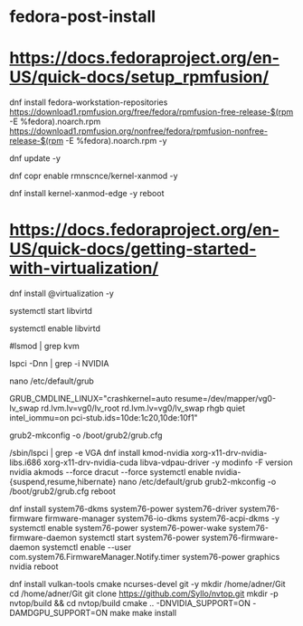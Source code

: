 # fedora-post-install

# https://docs.fedoraproject.org/en-US/quick-docs/setup_rpmfusion/
dnf install fedora-workstation-repositories https://download1.rpmfusion.org/free/fedora/rpmfusion-free-release-$(rpm -E %fedora).noarch.rpm https://download1.rpmfusion.org/nonfree/fedora/rpmfusion-nonfree-release-$(rpm -E %fedora).noarch.rpm -y

dnf update -y

dnf copr enable rmnscnce/kernel-xanmod -y

dnf install kernel-xanmod-edge -y
reboot

# https://docs.fedoraproject.org/en-US/quick-docs/getting-started-with-virtualization/
dnf install @virtualization -y

systemctl start libvirtd

systemctl enable libvirtd

#lsmod | grep kvm

lspci -Dnn | grep -i NVIDIA

nano /etc/default/grub

GRUB_CMDLINE_LINUX="crashkernel=auto resume=/dev/mapper/vg0-lv_swap rd.lvm.lv=vg0/lv_root rd.lvm.lv=vg0/lv_swap rhgb quiet intel_iommu=on pci-stub.ids=10de:1c20,10de:10f1"

grub2-mkconfig -o /boot/grub2/grub.cfg

/sbin/lspci | grep -e VGA
dnf install kmod-nvidia xorg-x11-drv-nvidia-libs.i686 xorg-x11-drv-nvidia-cuda libva-vdpau-driver -y
modinfo -F version nvidia
akmods --force
dracut --force
systemctl enable nvidia-{suspend,resume,hibernate}
nano /etc/default/grub
grub2-mkconfig -o /boot/grub2/grub.cfg
reboot

dnf install system76-dkms system76-power system76-driver system76-firmware firmware-manager system76-io-dkms system76-acpi-dkms -y
systemctl enable system76-power system76-power-wake system76-firmware-daemon
systemctl start system76-power system76-firmware-daemon
systemctl enable --user com.system76.FirmwareManager.Notify.timer
system76-power graphics nvidia
reboot

dnf install vulkan-tools cmake ncurses-devel git -y
mkdir /home/adner/Git
cd /home/adner/Git
git clone https://github.com/Syllo/nvtop.git
mkdir -p nvtop/build && cd nvtop/build
cmake .. -DNVIDIA_SUPPORT=ON -DAMDGPU_SUPPORT=ON
make
make install
